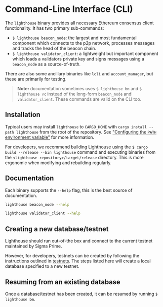# Command-Line Interface (CLI)

The `lighthouse` binary provides all necessary Ethereum consensus client functionality. It
has two primary sub-commands:

- `$ lighthouse beacon_node`: the largest and most fundamental component which connects to
 the p2p network, processes messages and tracks the head of the beacon
 chain.
- `$ lighthouse validator_client`: a lightweight but important component which loads a validators private
 key and signs messages using a `beacon_node` as a source-of-truth.

There are also some ancillary binaries like `lcli` and `account_manager`, but
these are primarily for testing.

> **Note:** documentation sometimes uses `$ lighthouse bn` and `$ lighthouse
> vc` instead of the long-form `beacon_node` and `validator_client`. These
> commands are valid on the CLI too.

## Installation

Typical users may install `lighthouse` to `CARGO_HOME` with `cargo install
--path lighthouse` from the root of the repository. See ["Configuring the
`PATH` environment variable"](https://www.rust-lang.org/tools/install) for more
information.

For developers, we recommend building Lighthouse using the `$ cargo build --release
--bin lighthouse` command and executing binaries from the
`<lighthouse-repository>/target/release` directory. This is more ergonomic when
modifying and rebuilding regularly.

## Documentation

Each binary supports the `--help` flag, this is the best source of
documentation.

```bash
lighthouse beacon_node --help
```

```bash
lighthouse validator_client --help
```

## Creating a new database/testnet

Lighthouse should run out-of-the box and connect to the current testnet
maintained by Sigma Prime.

However, for developers, testnets can be created by following the instructions
outlined in [testnets](./testnets.md). The steps listed here will create a
local database specified to a new testnet.

## Resuming from an existing database

Once a database/testnet has been created, it can be resumed by running `$ lighthouse bn`.
